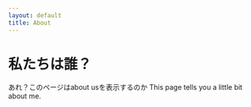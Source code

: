 ```yaml
---
layout: default
title: About
---
```

# 私たちは誰？

あれ？このページはabout usを表示するのか
This page tells you a little bit about me.